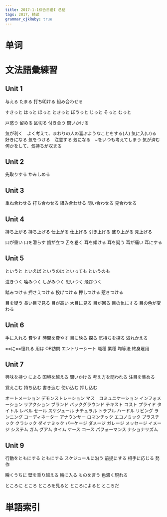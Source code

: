 ```yaml
---
title: 2017-1-1综合日语I 总结
tags: 2017, 精读
grammar_cjkRuby: true
---
```


# 单词

# 文法語彙練習

## Unit 1

与える
たまる
打ち明ける
組み合わせる

すきっと
はっと
ほっと
ときっと
ぼうっと
じっと
そっと
むっと

戸惑う
留める
区切る
付き合う
問いかける

気が利く　よく考えて、まわりの人の喜ぶようなことをする(人)
気に入(い)る　好きになる
気をつける　注意する
気になる　~をいつも考えてしまう
気が済む　何かをして、気持ちが収まる

## Unit 2

先取りする
かみしめる

## Unit 3

重ね合わせる
打ち合わせる
組み合わせる
問い合わせる
見合わせる

## Unit 4

持ち上がる
持ち上げる
仕上がる
仕上げる
引き上げる
盛り上がる
見上げる

口が重い
口を滑らす
歯が立つ
舌を巻く
耳を傾ける
耳を疑う
耳が痛い
耳にする

## Unit 5

というと
といえば
というのは
といっても
というのも

泣きつく
噛みつく
しがみつく
思いつく
飛びつく

踏みつける
押さえつける
投げつける
押しつける
惹きつける

目を疑う
長い目で見る
目が高い
大目に見る
目が回る
目の仇にする
目の色が変わる

## Unit 6

手に入れる
費やす
時間を費やす
目に映る
探る
気持ちを探る
溢れかえる

==に==憧れる
用は
OB訪問
エントリーシート
職種
業種
均等法
終身雇用

## Unit 7

興味を持つ
による
国境を越える
問いかける
考え方を問われる
注目を集める

覚えこむ
持ち込む
書き込む
使い込む
押し込む

オートメーション
デモンストレーション
マス　コミュニケーション
インフォメーション
リアクション
ブランド
バックグラウンド
テキスト
コスト
プライド
タイトル
レベル
セール
スケジュール
ナチュラル
トラブル
ハードル
リビング
ランニング
コーディネーター
アナウンサー
ロマンチック
エコノミック
プラスチック
クラシック
ダイナミック
パーケージ
ダメージ
ガレージ
メッセージ
イメージ
システム
ガム
グアム
タイム
ケース
コース
パフォーマンス
ナショナリズム

## Unit 9

行動をともにする
ともにする
スケジュールに沿う
前提にする
相手に応じる
発作

瞬くうちに
壁を乗り越える
輪に入る
ものを言う
色濃く現れる

ところに
ところ
ところを見ると
ところによると
ところだ


# 単語索引




